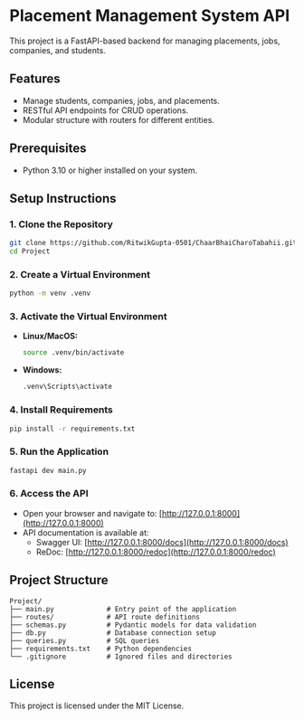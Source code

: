 # Placement Management System API

This project is a FastAPI-based backend for managing placements, jobs, companies, and students.

## Features
- Manage students, companies, jobs, and placements.
- RESTful API endpoints for CRUD operations.
- Modular structure with routers for different entities.

## Prerequisites
- Python 3.10 or higher installed on your system.

## Setup Instructions

### 1. Clone the Repository
```bash
git clone https://github.com/RitwikGupta-0501/ChaarBhaiCharoTabahii.git
cd Project
```

### 2. Create a Virtual Environment
```bash
python -m venv .venv
```

### 3. Activate the Virtual Environment
- **Linux/MacOS:**
    ```bash
    source .venv/bin/activate
    ```
- **Windows:**
    ```bash
    .venv\Scripts\activate
    ```

### 4. Install Requirements
```bash
pip install -r requirements.txt
```

### 5. Run the Application
```bash
fastapi dev main.py
```

### 6. Access the API
- Open your browser and navigate to: [http://127.0.0.1:8000](http://127.0.0.1:8000)
- API documentation is available at:
    - Swagger UI: [http://127.0.0.1:8000/docs](http://127.0.0.1:8000/docs)
    - ReDoc: [http://127.0.0.1:8000/redoc](http://127.0.0.1:8000/redoc)

## Project Structure
```
Project/
├── main.py             # Entry point of the application
├── routes/             # API route definitions
├── schemas.py          # Pydantic models for data validation
├── db.py               # Database connection setup
├── queries.py          # SQL queries
├── requirements.txt    # Python dependencies
└── .gitignore          # Ignored files and directories
```

## License
This project is licensed under the MIT License.  
